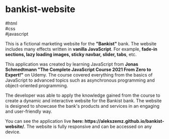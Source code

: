# bankist-website
#html <br/> #css <br/> #javascript
<br/>
<p>This is a fictional marketing website for the <strong>"Bankist"</strong> bank. The website includes many effects written in <strong>vanilla JavaScript</strong>. For example, <strong>fade-in sections, lazy loading images, sticky navbar, slider, tabs</strong>, etc. </p>
<p>This application was created by learning JavaScript from <strong>Jonas Schmedtmann "The Complete JavaScript Course 2021 From Zero to Expert!"</strong> on Udemy. The course covered everything from the basics of JavaScript to advanced topics such as asynchronous programming and object-oriented programming. </p>
<p>The developer was able to apply the knowledge gained from the course to create a dynamic and interactive website for the Bankist bank. The website is designed to showcase the bank's products and services in an engaging and user-friendly way. </p>
<p>You can see the application live <strong>here: https://alekszemz.github.io/bankist-website/</strong>. The website is fully responsive and can be accessed on any device.</p>
